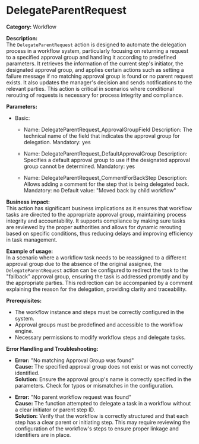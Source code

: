 # DelegateParentRequest

**Category:** Workflow

**Description:**  
The `DelegateParentRequest` action is designed to automate the delegation process in a workflow system, particularly focusing on returning a request to a specified approval group and handling it according to predefined parameters. It retrieves the information of the current step's initiator, the designated approval group, and applies certain actions such as setting a failure message if no matching approval group is found or no parent request exists. It also updates the manager's decision and sends notifications to the relevant parties. This action is critical in scenarios where conditional rerouting of requests is necessary for process integrity and compliance.

**Parameters:**  
- Basic:
    - Name: DelegateParentRequest_ApprovalGroupField
      Description: The technical name of the field that indicates the approval group for delegation.
      Mandatory: yes
    
    - Name: DelegateParentRequest_DefaultApprovalGroup
      Description: Specifies a default approval group to use if the designated approval group cannot be determined.
      Mandatory: yes
    
    - Name: DelegateParentRequest_CommentForBackStep
      Description: Allows adding a comment for the step that is being delegated back.
      Mandatory: no
      Default value: "Moved back by child workflow"

**Business impact:**  
This action has significant business implications as it ensures that workflow tasks are directed to the appropriate approval group, maintaining process integrity and accountability. It supports compliance by making sure tasks are reviewed by the proper authorities and allows for dynamic rerouting based on specific conditions, thus reducing delays and improving efficiency in task management.

**Example of usage:**  
In a scenario where a workflow task needs to be reassigned to a different approval group due to the absence of the original assignee, the `DelegateParentRequest` action can be configured to redirect the task to the "fallback" approval group, ensuring the task is addressed promptly and by the appropriate parties. This redirection can be accompanied by a comment explaining the reason for the delegation, providing clarity and traceability.

**Prerequisites:**  
- The workflow instance and steps must be correctly configured in the system.
- Approval groups must be predefined and accessible to the workflow engine.
- Necessary permissions to modify workflow steps and delegate tasks.

**Error Handling and Troubleshooting:**  
- **Error:** "No matching Approval Group was found"  
  **Cause:** The specified approval group does not exist or was not correctly identified.  
  **Solution:** Ensure the approval group's name is correctly specified in the parameters. Check for typos or mismatches in the configuration.
  
- **Error:** "No parent workflow request was found"  
  **Cause:** The function attempted to delegate a task in a workflow without a clear initiator or parent step ID.    
  **Solution:** Verify that the workflow is correctly structured and that each step has a clear parent or initiating step. This may require reviewing the configuration of the workflow's steps to ensure proper linkage and identifiers are in place.